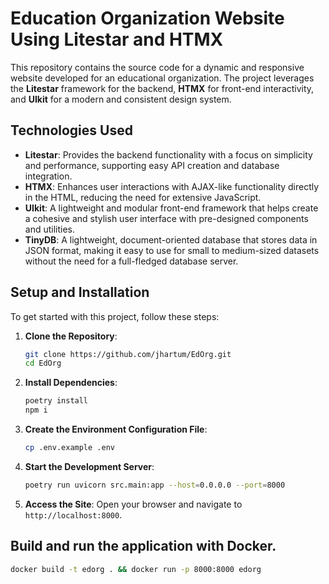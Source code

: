 # Education Organization Website Using Litestar and HTMX

This repository contains the source code for a dynamic and responsive website developed for an educational organization. 
The project leverages the **Litestar** framework for the backend, **HTMX** for front-end interactivity, and **UIkit** for a modern and consistent design system.

## Technologies Used
- **Litestar**: Provides the backend functionality with a focus on simplicity and performance, supporting easy API creation and database integration.
- **HTMX**: Enhances user interactions with AJAX-like functionality directly in the HTML, reducing the need for extensive JavaScript.
- **UIkit**: A lightweight and modular front-end framework that helps create a cohesive and stylish user interface with pre-designed components and utilities.
- **TinyDB**: A lightweight, document-oriented database that stores data in JSON format, making it easy to use for small to medium-sized datasets without the need for a full-fledged database server.

## Setup and Installation
To get started with this project, follow these steps:

1. **Clone the Repository**:
   ```bash
   git clone https://github.com/jhartum/EdOrg.git
   cd EdOrg
   ```

2. **Install Dependencies**:
   ```bash
   poetry install
   npm i
   ```
3. **Create the Environment Configuration File**:
   ```bash
   cp .env.example .env
   ```

4. **Start the Development Server**:
   ```bash
   poetry run uvicorn src.main:app --host=0.0.0.0 --port=8000
   ```

5. **Access the Site**: Open your browser and navigate to `http://localhost:8000`.


## Build and run the application with Docker.

```bash
docker build -t edorg . && docker run -p 8000:8000 edorg
